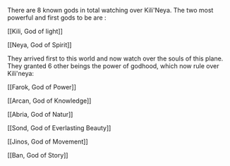 There are 8 known gods in total watching over Kili'Neya. The two most powerful and first gods to be are :

[[Kili, God of light]]

[[Neya, God of Spirit]]

They arrived first to this world and now watch over the souls of this plane. They granted 6 other beings the power of godhood, which now rule over Kili'neya:

[[Farok, God of Power]]

[[Arcan, God of Knowledge]]

[[Abria, God of Natur]]

[[Sond, God of Everlasting Beauty]]

[[Jinos, God of Movement]]

[[Ban, God of Story]]
